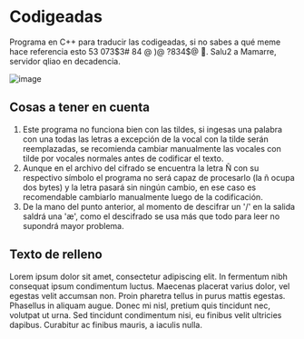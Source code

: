 # Codigeadas
Programa en C++ para traducir las codigeadas, si no sabes a qué meme hace referencia esto 53 073$3# 84 @ )@ ?834$@ 👀. 
Salu2 a Mamarre, servidor qliao en decadencia.

![image](https://github.com/user-attachments/assets/535efd30-70b1-409d-8dfc-6917065ac553)


## Cosas a tener en cuenta
1. Este programa no funciona bien con las tildes, si ingesas una palabra con una todas las letras a excepción de la vocal con la tilde serán reemplazadas, se recomienda cambiar manualmente las vocales con tilde por vocales normales antes de codificar el texto.
2. Aunque en el archivo del cifrado se encuentra la letra Ñ con su respectivo símbolo el programa no será capaz de procesarlo (la ñ ocupa dos bytes) y la letra pasará sin ningún cambio, en ese caso es recomendable cambiarlo manualmente luego de la codificación.
3. De la mano del punto anterior, al momento de descifrar un '/' en la salida saldrá una 'æ', como el descifrado se usa más que todo para leer no supondrá mayor problema.

## Texto de relleno
Lorem ipsum dolor sit amet, consectetur adipiscing elit. In fermentum nibh consequat ipsum condimentum luctus. Maecenas placerat varius dolor, vel egestas velit accumsan non. Proin pharetra tellus in purus mattis egestas. Phasellus in aliquam augue. Donec mi nisl, pretium quis tincidunt nec, volutpat ut urna. Sed tincidunt condimentum nisi, eu finibus velit ultricies dapibus. Curabitur ac finibus mauris, a iaculis nulla. 
